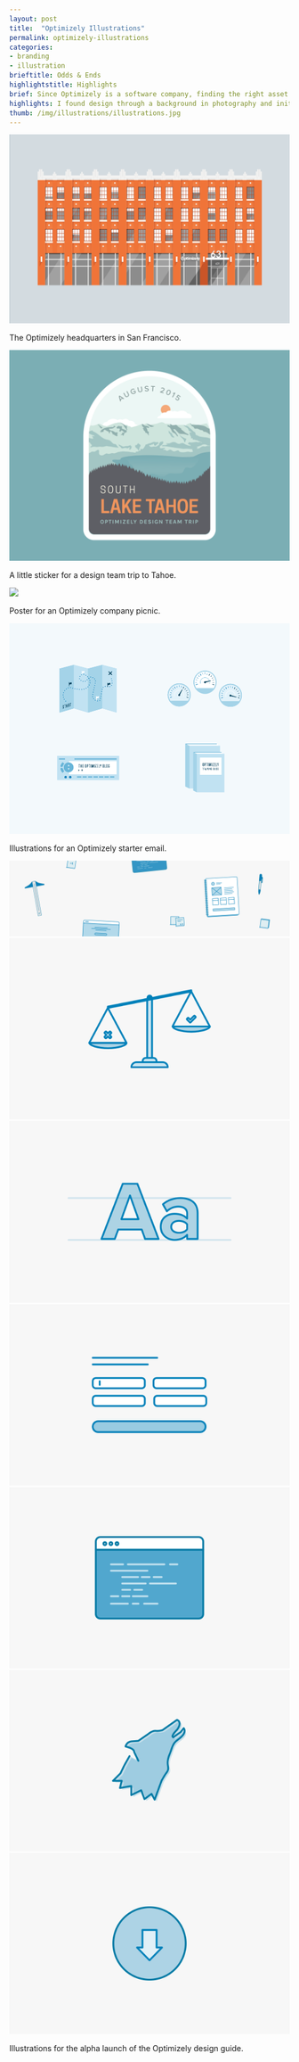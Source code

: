 ```yaml
---
layout: post
title:  "Optimizely Illustrations"
permalink: optimizely-illustrations
categories:
- branding
- illustration
brieftitle: Odds & Ends
highlightstitle: Highlights
brief: Since Optimizely is a software company, finding the right asset to accompany a design isn't always obvious. Since stock photography can sometimes feel bland or uninspired, we use illustrations to fill in the gaps and add personality to the site. When designing for internal swag, we give ourselves a bit more room for experimentation.
highlights: I found design through a background in photography and initially had no idea how large a role illustration could play in the design process. Though I'm still somewhat of a reluctant illustrator (typography is my one true love), I've come to really enjoy playing around with new illustration styles and techniques.
thumb: /img/illustrations/illustrations.jpg
---
```


<div class="margin-bottom-bump">
  <div class="border image-margin-bottom-bump">
    <img src="/img/illustrations/office.png">
  </div>
  <p class="caption">The Optimizely headquarters in San Francisco.</p>
</div>

<div class="margin-bottom-bump">
  <div class="border image-margin-bottom-bump">
    <img src="/img/illustrations/tahoe.png">
  </div>
  <p class="caption">A little sticker for a design team trip to Tahoe.</p>
</div>

<div class="margin-bottom-bump">
  <div class="border image-margin-bottom-bump">
    <img src="/img/illustrations/companypicnic.png">
  </div>
  <p class="caption">Poster for an Optimizely company picnic.</p>
</div>

<div class="margin-bottom-bump">
  <div class="border image-margin-bottom-bump">
    <img src="/img/illustrations/email.png">
  </div>
  <p class="caption">Illustrations for an Optimizely starter email.</p>
</div>

<div class="flush--bottom">
  <div class="border-flush">
    <div class="image-margin-bottom-bump">
      <img src="/img/illustrations/hero.svg">
    </div>
    <div class="flexbox flex-wrap">
      <div class="third-img">
        <img class="image-margin-bottom-bump" src="/img/illustrations/values.svg">
      </div>
      <div class="third-img">
        <img class="image-margin-bottom-bump" src="/img/illustrations/brand.svg">
      </div>
      <div class="third-img">
        <img class="image-margin-bottom-bump" src="/img/illustrations/patterns.svg">
      </div>
      <div class="third-img">
        <img class="image-margin-bottom-bump-mobile" src="/img/illustrations/oui.svg">
      </div>
      <div class="third-img">
        <img class="image-margin-bottom-bump-mobile" src="/img/illustrations/personas.svg">
      </div>
      <div class="third-img">
        <img src="/img/illustrations/resources.svg">
      </div>
    </div>
  </div>
  <p class="caption flush--bottom">Illustrations for the alpha launch of the Optimizely design guide.</p>
</div>
